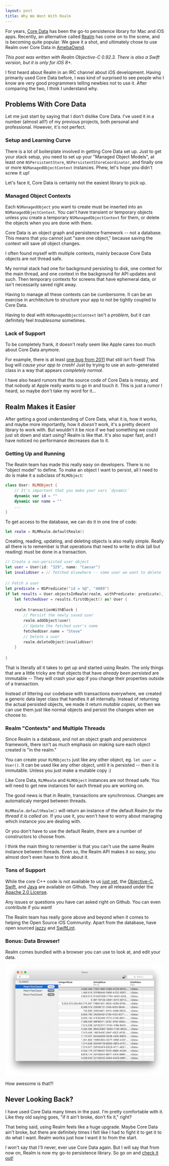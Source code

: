 ```yaml
---
layout: post
title: Why We Went With Realm
---
```


For years, [Core Data](https://developer.apple.com/library/mac/documentation/Cocoa/Conceptual/CoreData/cdProgrammingGuide.html) has been the go-to persistence library for Mac and iOS apps. Recently, an alternative called [Realm](http://realm.io) has come on to the scene, and is becoming quite popular. We gave it a shot, and ultimately chose to use Realm over Core Data in [AmebaOwnd](https://www.amebaownd.com/go).

<!--excerpt-->

*This post was written with Realm Objective-C 0.92.3. There is also a Swift version, but it is only for iOS 8+.*

I first heard about Realm in an IRC channel about iOS development. Having primarily used Core Data before, I was kind of surprised to see people who I know are very good programmers telling newbies not to use it. After comparing the two, I think I understand why.

## Problems With Core Data

Let me just start by saying that I don't dislike Core Data. I've used it in a number (almost all?) of my previous projects, both personal and professional. However, it's not perfect.

### Setup and Learning Curve

There is a lot of boilerplate involved in getting Core Data set up. Just to get your stack setup, you need to set up your "Managed Object Models", at least one `NSPersistentStore`, `NSPersistentStoreCoordinator`, and finally one or more `NSManagedObjectContext` instances. Phew, let's hope you didn't screw it up!

Let's face it, Core Data is certainly not the easiest library to pick up.

### Managed Object Contexts

Each `NSManagedObject` you want to create must be inserted into an `NSManagedObjectContext`. You can't have transient or temporary objects unless you create a temporary `NSManagedObjectContext` for them, or delete the objects when you are done with them.

Core Data is an object graph and persistence framework -- not a database. This means that you cannot just "save one object," because saving the context will save *all* object changes.

I often found myself with multiple contexts, mainly because Core Data objects are not thread safe. 

My normal stack had one for background persisting to disk, one context for the main thread, and one context in the background for API updates and such. Then temporary contexts for screens that have ephemeral data, or isn't necessarily saved right away.

Having to manage all these contexts can be cumbersome. It can be an exercise in architecture to structure your app to not be tightly coupled to Core Data.

Having to deal with `NSManagedObjectContext` isn't a *problem,* but it can definitely feel *troublesome* sometimes.

### Lack of Support

To be completely frank, it doesn't really seem like Apple cares too much about Core Data anymore.

For example, there is at least [one bug from 2011](http://stackoverflow.com/questions/7385439/exception-thrown-in-nsorderedset-generated-accessors) that still isn't fixed! This bug will *cause your app to crash!* Just by trying to use an auto-generated class in a way that appears *completely normal*.

I have also heard rumors that the source code of Core Data is messy, and that nobody at Apple really wants to go in and touch it. This is just a rumor I heard, so maybe don't take my word for it...

## Realm Makes it Easier

After getting a good understanding of Core Data, what it is, how it works, and maybe more importantly, how it *doesn't* work, it's a pretty decent library to work with. But wouldn't it be nice if we had something we could just sit down and start using? Realm is like that. It's also super fast, and I have noticed no performance decreases due to it.

### Getting Up and Running

The Realm team has made this really easy on developers. There is no "object model" to define. To make an object I want to persist, all I need to do is make it a subclass of `RLMObject`:

```Swift
class User: RLMObject {
	// It's important that you make your vars `dynamic`
	dynamic var id = ""
	dynamic var name = ""
    ...
}
```

To get access to the database, we can do it in one line of code:

```Swift
let realm = RLMRealm.defaultRealm()
```

Creating, reading, updating, and deleting objects is also really simple. Really all there is to remember is that operations that need to write to disk (all but reading) must be done in a transaction.

```Swift
// Create a non-persisted user object
let user = User(id: "329", name: "Caesar")
let invalidUser = // fetched elsewhere -- some user we want to delete

// Fetch a user
let predicate = NSPredicate("id = %@", "4889")
if let results = User.objectsInRealm(realm, withPredicate: predicate),
	let fetchedUser = results.firstObject() as? User {
	
	realm.transactionWithBlock {
		// Persist the newly saved user
		realm.addObject(user)
		// Update the fetched user's name
		fetchedUser.name = "Steve"
		// Delete a user
		realm.deleteObject(invalidUser)
	}
		
}
```

That is literally all it takes to get up and started using Realm. The only things that are a little tricky are that objects that have *already been persisted* are immutable -- They will crash your app if you change their properties outside of a transaction.

Instead of littering our codebase with transactions everywhere, we created a generic data layer class that handles it all internally. Instead of returning the actual persisted objects, we made it return *mutable copies,* so then we can use them just like normal objects and persist the changes when we choose to.

### Realm "Contexts" and Multiple Threads

Since Realm is a database, and not an object graph and persistence framework, there isn't as much emphasis on making sure each object created is "in the realm."

You can create your `RLMObjects` just like any other object, eg. `let user = User()`. It can be used like any other object, until it is persisted -- then it is immutable. Unless you just make a mutable copy :)

Like Core Data, `RLMRealm` and `RLMObject` instances are not thread safe. You will need to get new instances for each thread you are working on.

The good news is that in Realm, transactions are synchronous. Changes are automaticaly merged between threads.

`RLMRealm.defaultRealm()` will return an instance of the default Realm *for the thread it is called on.* If you use it, you won't have to worry about managing which instance you are dealing with.

Or you don't have to use the default Realm, there are a number of constructors to choose from.

I think the main thing to remember is that you can't use the same Realm instance between threads. Even so, the Realm API makes it so easy, you almost don't even have to think about it.

### Tons of Support

While the core C++ code is not available to us [just yet](http://realm.io/docs/objc/latest/#faq), the [Objective-C](https://github.com/realm/realm-cocoa), [Swift](https://github.com/realm/realm-cocoa), and [Java](https://github.com/realm/realm-java) are available on Github. They are all released under the [Apache 2.0 License](http://www.apache.org/licenses/LICENSE-2.0). 

Any issues or questions you have can asked right on Github. You can even contribute if you want!

The Realm team has really gone above and beyond when it comes to helping the Open Source iOS Community. Apart from the database, have open sourced [jazzy](https://github.com/realm/jazzy) and [SwiftLint](https://github.com/realm/SwiftLint). 

### Bonus: Data Browser!

Realm comes bundled with a browser you can use to look at, and edit your data.

![Realm Browser](/public/images/20150513/realm-browser.png)

How awesome is that?!

## Never Looking Back?

I have used Core Data many times in the past. I'm pretty comfortable with it. Like they old saying goes, "if it ain't broke, don't fix it," right?

That being said, using Realm feels like a huge upgrade. Maybe Core Data ain't broke, but there are definitely times I felt like I had to fight it to get it to do what I want. Realm works just how I want it to from the start.

I won't say that I'll never, ever use Core Data again. But I will say that from now on, Realm is now my go-to persistence library. So go on and [check it out!](http://realm.io/)